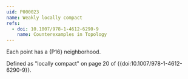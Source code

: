 ```yaml
---
uid: P000023
name: Weakly locally compact
refs:
  - doi: 10.1007/978-1-4612-6290-9
    name: Counterexamples in Topology
---
```


Each point has a {P16} neighborhood.

Defined as "locally compact" on page 20 of {{doi:10.1007/978-1-4612-6290-9}}.
